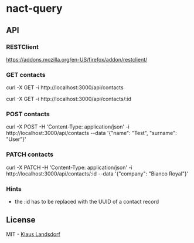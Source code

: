 # nact-query

## API

### RESTClient

  https://addons.mozilla.org/en-US/firefox/addon/restclient/

### GET contacts

  curl -X GET -i http://localhost:3000/api/contacts

  curl -X GET -i http://localhost:3000/api/contacts/:id

### POST contacts

  curl -X POST -H 'Content-Type: application/json' -i http://localhost:3000/api/contacts --data '{"name": "Test", "surname": "User"}'

### PATCH contacts

  curl -X PATCH -H 'Content-Type: application/json' -i http://localhost:3000/api/contacts/:id --data '{"company": "Bianco Royal"}'

### Hints

* the :id has to be replaced with the UUID of a contact record

## License
MIT - [Klaus Landsdorf](http://bianco-royal.de/)